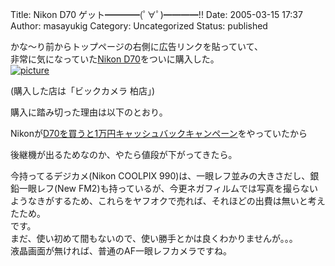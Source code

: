 Title: Nikon D70 ゲット━━━━(ﾟ∀ﾟ)━━━━!!
Date: 2005-03-15 17:37
Author: masayukig
Category: Uncategorized
Status: published

かな〜り前からトップページの右側に広告リンクを貼っていて、  
非常に気になっていた[Nikon
D70](http://www.amazon.co.jp/exec/obidos/ASIN/B0001FTPGE/hughundercons-22/ref=nosim)をついに購入した。  
[![picture](http://lunatic.xrea.jp/mt/archives/D70_box-thumb.jpg)
](http://lunatic.xrea.jp/mt/archives/D70_box.html)

(購入した店は「ビックカメラ 柏店」)

購入に踏み切った理由は以下のとおり。

Nikonが[D70を買うと1万円キャッシュバックキャンペーン](http://www.nikon-image.com/jpn/event/campaign/d70_cashback/)をやっていたから

後継機が出るためなのか、やたら値段が下がってきたら。

今持ってるデジカメ(Nikon COOLPIX
990)は、一眼レフ並みの大きさだし、銀鉛一眼レフ(New
FM2)も持っているが、今更ネガフィルムでは写真を撮らないようなきがするため、これらをヤフオクで売れば、それほどの出費は無いと考えたため。  
です。  
まだ、使い初めて間もないので、使い勝手とかは良くわかりませんが。。。  
液晶画面が無ければ、普通のAF一眼レフカメラですね。
